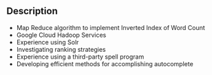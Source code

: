 ## Description

* Map Reduce algorithm to implement Inverted Index of Word Count
* Google Cloud Hadoop Services
* Experience using Solr 
* Investigating ranking strategies
* Experience using a third-party spell program
* Developing efficient methods for accomplishing autocomplete
